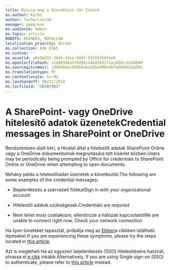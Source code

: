 ```yaml
---
title: Nyissa meg a SharePoint-tár Intéző
ms.author: kirks
author: Techwriter40
manager: pamgreen
ms.audience: Admin
ms.topic: article
ROBOTS: NOINDEX, NOFOLLOW
localization_priority: Normal
ms.collection: Adm_O365
ms.custom: ''
ms.assetid: a8e56d32-2bd3-43ce-84df-925f6354fee0
ms.openlocfilehash: 12d895b6a9fdd9bc14b858d171acb8dccb1b6b80
ms.sourcegitcommit: 1d98db8acb9959aba3b5e308a567ade6b62da56c
ms.translationtype: MT
ms.contentlocale: hu-HU
ms.lasthandoff: 08/22/2019
ms.locfileid: "36507993"
---
```

# <a name="credential-messages-in-sharepoint-or-onedrive"></a><span data-ttu-id="b4346-102">A SharePoint- vagy OneDrive hitelesítő adatok üzenetek</span><span class="sxs-lookup"><span data-stu-id="b4346-102">Credential messages in SharePoint or OneDrive</span></span>

<span data-ttu-id="b4346-103">Rendszeresen alatt kéri, a Hivatal által a hitelesítő adatok SharePoint Online vagy a OneDrive dokumentumok megnyitására tett kísérlet közben.</span><span class="sxs-lookup"><span data-stu-id="b4346-103">Users may be periodically being prompted by Office for credentials to SharePoint Online or OneDrive when attempting to open documents.</span></span>

<span data-ttu-id="b4346-104">Néhány példa a hitelesítőadat-üzenetek a következők:</span><span class="sxs-lookup"><span data-stu-id="b4346-104">The following are some examples of the credential messages:</span></span>

- <span data-ttu-id="b4346-105">Bejelentkezés a szervezeti fiókkal</span><span class="sxs-lookup"><span data-stu-id="b4346-105">Sign in with your organizational account</span></span>

- <span data-ttu-id="b4346-106">Hitelesítő adatok szükségesek.</span><span class="sxs-lookup"><span data-stu-id="b4346-106">Credentials are required</span></span>

- <span data-ttu-id="b4346-107">Nem lehet most csatlakozni, ellenőrizze a hálózati kapcsolatot</span><span class="sxs-lookup"><span data-stu-id="b4346-107">We are unable to connect right now, Check your network connection</span></span>

<span data-ttu-id="b4346-108">Ha ilyen tüneteket tapasztal, próbálja meg az [Ebben](https://support.microsoft.com/help/2913639/office-applications-periodically-prompt-for-credentials-to-sharepoint)a cikkben található lépéseket.</span><span class="sxs-lookup"><span data-stu-id="b4346-108">If you are experiencing these symptoms, please try the steps located in [this article](https://support.microsoft.com/help/2913639/office-applications-periodically-prompt-for-credentials-to-sharepoint).</span></span>

<span data-ttu-id="b4346-109">Azt is megteheti Ha az egyszeri bejelentkezés (SSO) hitelesítésére használ, olvassa el [e cikk](https://support.microsoft.com/help/4025962/cant-sign-in-after-update-to-office-2016-build-16-0-7967-on-windows-10) inkább.</span><span class="sxs-lookup"><span data-stu-id="b4346-109">Alternatively, If you are using Single sign-on (SSO) to authenticate, please refer to [this article](https://support.microsoft.com/help/4025962/cant-sign-in-after-update-to-office-2016-build-16-0-7967-on-windows-10) instead.</span></span>

